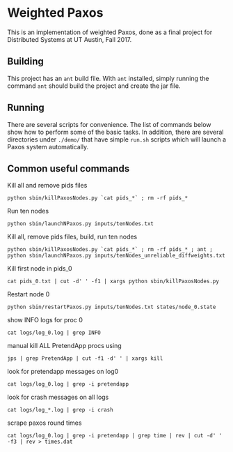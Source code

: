 # Weighted Paxos

This is an implementation of weighted Paxos, done as a final project for Distributed Systems at UT Austin, Fall 2017. 

## Building
This project has an `ant` build file. With `ant` installed, simply running the command `ant` should build the project and create the jar file.

## Running
There are several scripts for convenience. The list of commands below show how to perform some of the basic tasks. In addition, there are several directories under `./demo/` that have simple `run.sh` scripts which will launch a Paxos system automatically.

## Common useful commands


Kill all and remove pids files
```
python sbin/killPaxosNodes.py `cat pids_*` ; rm -rf pids_*
```


Run ten nodes
```
python sbin/launchNPaxos.py inputs/tenNodes.txt
```


Kill all, remove pids files, build, run ten nodes
```
python sbin/killPaxosNodes.py `cat pids_*` ; rm -rf pids_* ; ant ; python sbin/launchNPaxos.py inputs/tenNodes_unreliable_diffweights.txt
```


Kill first node in pids_0
```
cat pids_0.txt | cut -d' ' -f1 | xargs python sbin/killPaxosNodes.py
```


Restart node 0
```
python sbin/restartPaxos.py inputs/tenNodes.txt states/node_0.state
```


show INFO logs for proc 0
```
cat logs/log_0.log | grep INFO
```


manual kill ALL PretendApp procs using
```
jps | grep PretendApp | cut -f1 -d' ' | xargs kill
```


look for pretendapp messages on log0
```
cat logs/log_0.log | grep -i pretendapp
```


look for crash messages on all logs
```
cat logs/log_*.log | grep -i crash
```


scrape paxos round times
```
cat logs/log_0.log | grep -i pretendapp | grep time | rev | cut -d' ' -f3 | rev > times.dat
```
